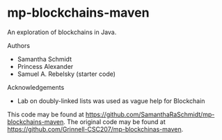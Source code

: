 # mp-blockchains-maven

An exploration of blockchains in Java.

Authors

* Samantha Schmidt
* Princess Alexander
* Samuel A. Rebelsky (starter code)

Acknowledgements

* Lab on doubly-linked lists was used as vague help for Blockchain

This code may be found at <https://github.com/SamanthaRaSchmidt/mp-blockchains-maven>. The original code may be found at <https://github.com/Grinnell-CSC207/mp-blockchinas-maven>.
